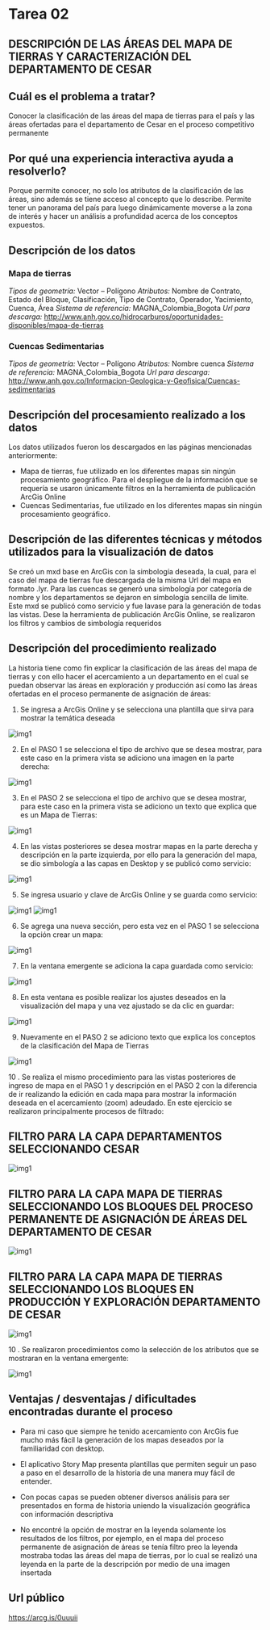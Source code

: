 # Tarea 02

## DESCRIPCIÓN DE LAS ÁREAS DEL MAPA DE TIERRAS Y CARACTERIZACIÓN DEL DEPARTAMENTO DE CESAR 

##  Cuál es el problema a tratar?

Conocer la clasificación de las áreas del mapa de tierras para el país y las áreas ofertadas para el departamento de Cesar en el proceso competitivo permanente

##  Por qué una experiencia interactiva ayuda a resolverlo?

Porque permite conocer, no solo los atributos de la clasificación de las áreas, sino además se tiene acceso al concepto que lo describe. Permite tener un panorama del país para luego dinámicamente moverse a la zona de interés y hacer un análisis a profundidad acerca de los conceptos expuestos.

## Descripción de los datos 

### Mapa de tierras
*Tipos de geometría:* Vector – Polígono 
*Atributos:* Nombre de Contrato, Estado del Bloque, Clasificación, Tipo de Contrato, Operador, Yacimiento, Cuenca, Área
*Sistema de referencia:* MAGNA_Colombia_Bogota
*Url para descarga:* http://www.anh.gov.co/hidrocarburos/oportunidades-disponibles/mapa-de-tierras 

### Cuencas Sedimentarias
*Tipos de geometría:* Vector – Polígono
*Atributos:* Nombre cuenca
*Sistema de referencia:* MAGNA_Colombia_Bogota
*Url para descarga:* http://www.anh.gov.co/Informacion-Geologica-y-Geofisica/Cuencas-sedimentarias

##  Descripción del procesamiento realizado a los datos
Los datos utilizados fueron los descargados en las páginas mencionadas anteriormente:
-	Mapa de tierras, fue utilizado en los diferentes mapas sin ningún procesamiento geográfico. Para el despliegue de la información que se requería se usaron únicamente filtros en la herramienta de publicación ArcGis Online
-	Cuencas Sedimentarias, fue utilizado en los diferentes mapas sin ningún procesamiento geográfico. 

##  Descripción de las diferentes técnicas y métodos utilizados para la visualización de datos
Se creó un mxd base en ArcGis con la simbología deseada, la cual, para el caso del mapa de tierras fue descargada de la misma Url del mapa en formato .lyr. Para las cuencas se generó una simbología por categoría de nombre y los departamentos se dejaron en simbología sencilla de limite.
Este mxd se publicó como servicio y fue lavase para la generación de todas las vistas. Dese la herramienta de publicación ArcGis Online, se realizaron los filtros y cambios de simbología requeridos 

##  Descripción del procedimiento realizado 
La historia tiene como fin explicar la clasificación de las áreas del mapa de tierras y con ello hacer el acercamiento a un departamento en el cual se puedan observar las áreas en exploración y producción así como las áreas ofertadas en el proceso permanente de asignación de áreas:

1. Se ingresa a ArcGis Online y se selecciona una plantilla que sirva para mostrar la temática deseada

![img1](Imagenes_T3/Capt01.PNG)

2. En el PASO 1 se selecciona el tipo de archivo que se desea mostrar, para este caso en la primera vista se adiciono una imagen en la parte derecha:

![img1](Imagenes_T3/Capt02.PNG)

3. En el PASO 2 se selecciona el tipo de archivo que se desea mostrar, para este caso en la primera vista se adiciono un texto que explica que es un Mapa de Tierras:

![img1](Imagenes_T3/Capt03.PNG)

4. En las vistas posteriores se desea mostrar mapas en la parte derecha y descripción en la parte izquierda, por ello para la generación del mapa, se dio simbología a las capas en Desktop y se publicó como servicio: 

![img1](Imagenes_T3/Capt05.PNG)

5. Se ingresa usuario y clave de ArcGis Online y se guarda como servicio:

![img1](Imagenes_T3/Capt06.PNG)
![img1](Imagenes_T3/Capt07.PNG)

6. Se agrega una nueva sección, pero esta vez en el PASO 1 se selecciona la opción crear un mapa:

![img1](Imagenes_T3/Capt04.PNG)

7. En la ventana emergente se adiciona la capa guardada como servicio: 

![img1](Imagenes_T3/Capt08.PNG)

8. En esta ventana es posible realizar los ajustes deseados en la visualización del mapa y una vez ajustado se da clic en guardar: 

![img1](Imagenes_T3/Capt09.PNG)

9. Nuevamente en el PASO 2 se adiciono texto que explica los conceptos de la clasificación del Mapa de Tierras

![img1](Imagenes_T3/Capt10.PNG)

10 . Se realiza el mismo procedimiento para las vistas posteriores de ingreso de mapa en el PASO 1 y descripción en el PASO 2 con la diferencia de ir realizando la edición en cada mapa para mostrar la información deseada en el acercamiento (zoom) adeudado. En este ejercicio se realizaron principalmente procesos de filtrado:   

## FILTRO PARA LA CAPA DEPARTAMENTOS SELECCIONANDO CESAR 

![img1](Imagenes_T3/Capt16.PNG)

## FILTRO PARA LA CAPA MAPA DE TIERRAS SELECCIONANDO LOS BLOQUES DEL PROCESO PERMANENTE DE ASIGNACIÓN DE ÁREAS DEL DEPARTAMENTO DE CESAR 

![img1](Imagenes_T3/Capt17.PNG)

## FILTRO PARA LA CAPA MAPA DE TIERRAS SELECCIONANDO LOS BLOQUES EN PRODUCCIÓN Y EXPLORACIÓN DEPARTAMENTO DE CESAR 

![img1](Imagenes_T3/Capt21.PNG)


10 . Se realizaron procedimientos como la selección de los atributos que se mostraran en la ventana emergente: 

![img1](Imagenes_T3/Capt19.PNG)


## Ventajas / desventajas / dificultades encontradas durante el proceso

-	Para mi caso que siempre he tenido acercamiento con ArcGis fue mucho más fácil la generación de los mapas deseados por la familiaridad con desktop.
-	El aplicativo Story Map presenta plantillas que permiten seguir un paso a paso en el desarrollo de la historia de una manera muy fácil de entender.
-	Con pocas capas se pueden obtener diversos análisis para ser presentados en forma de historia uniendo la visualización geográfica con información descriptiva

-	No encontré la opción de mostrar en la leyenda solamente los resultados de los filtros, por ejemplo, en el mapa del proceso permanente de asignación de áreas se tenía filtro preo la leyenda mostraba todas las áreas del mapa de tierras, por lo cual se realizó una leyenda en la parte de la descripción por medio de una imagen insertada 


## Url público
https://arcg.is/0uuuii 




